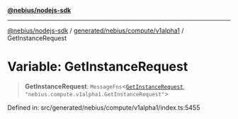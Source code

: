 [**@nebius/nodejs-sdk**](../../../../../README.md)

***

[@nebius/nodejs-sdk](../../../../../README.md) / [generated/nebius/compute/v1alpha1](../README.md) / GetInstanceRequest

# Variable: GetInstanceRequest

> **GetInstanceRequest**: `MessageFns`\<[`GetInstanceRequest`](../interfaces/GetInstanceRequest.md), `"nebius.compute.v1alpha1.GetInstanceRequest"`\>

Defined in: src/generated/nebius/compute/v1alpha1/index.ts:5455
